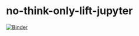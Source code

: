 # no-think-only-lift-jupyter
[![Binder](https://mybinder.org/badge_logo.svg)](https://mybinder.org/v2/gh/sydneytwigg/no-think-only-lift-jupyter/HEAD?labpath=no_think_only_lift.ipynb)
